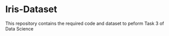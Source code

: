 # Iris-Dataset
This repository contains the required code and dataset to peform Task 3 of Data Science 
